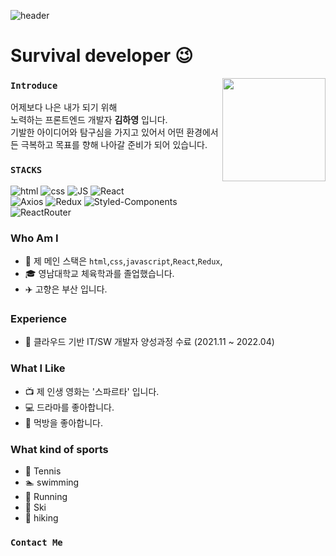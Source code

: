 ![header](https://capsule-render.vercel.app/api?type=waving&color=gradient&text=Hi%20there!%20👋&fontSize=80&height=300)

# Survival developer 😉

<img align='right' src="https://github-readme-stats.vercel.app/api?username=zhzkdls" height="165">

### `Introduce`
어제보다 나은 내가 되기 위해 </br>
노력하는 프론트엔드 개발자 **김하영** 입니다. </br>
기발한 아이디어와 탐구심을 가지고 있어서 어떤 환경에서든 극복하고 목표를 향해 나아갈 준비가 되어 있습니다.

### `STACKS`

![html](https://img.shields.io/badge/Html-E34F26?style=flat-square&logo=Html5&logoColor=white)
![css](https://img.shields.io/badge/CSS-1572B6?style=flat-square&logo=CSS3&logoColor=white)
![JS](https://img.shields.io/badge/JavaScript-F7DF1E?style=flat-square&logo=JavaScript&logoColor=black)
![React](https://img.shields.io/badge/React%20-61DAFB?style=flat-square&logo=React&logoColor=black)
</br>
![Axios](https://img.shields.io/badge/Axios%20-red?style=flat-square&logo=Axios&logoColor=black)
![Redux](https://img.shields.io/badge/Redux%20-764ABC?style=flat-square&logo=Redux&logoColor=black)
![Styled-Components](https://img.shields.io/badge/StyledComponents%20-DB7093?style=flat-square&logo=StyledComponents&logoColor=black)
</br>
![ReactRouter](https://img.shields.io/badge/ReactRouter%20-CA4245?style=flat-square&logo=ReactRouter&logoColor=black)

### Who Am I

- 🌱 제 메인 스택은 `html`,`css`,`javascript`,`React`,`Redux`, 
- 🎓 영남대학교 체육학과를 졸업했습니다.
- ✈️ 고향은 부산 입니다.

### Experience

- 🏤 클라우드 기반 IT/SW 개발자 양성과정 수료 (2021.11 ~ 2022.04)

### What I Like

- 📺 제 인생 영화는 '스파르타' 입니다.
- 💻 드라마를 좋아합니다.
- 🍟 먹방을 좋아합니다.

### What kind of sports

- 🎾 Tennis
- 🏊 swimming
- 🏃 Running
- 🎿 Ski
- 🚵 hiking

### `Contact Me`


